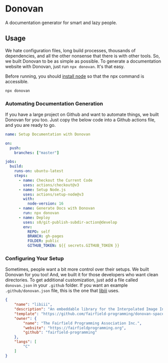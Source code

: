 # Donovan

A documentation generator for smart and lazy people.

## Usage

We hate configuration files, long build processes, thousands of dependencies, and all the other nonsense that there is with other tools. So, we built Donovan to be as simple as possible. To generate a documentation website with Donovan, just run `npx donovan`. It's that easy.

Before running, you should [install node](https://docs.npmjs.com/downloading-and-installing-node-js-and-npm) so that the npx command is accessible.

```bash
npx donovan
```

### Automating Documentation Generation

If you have a large project on Github and want to automate things, we built Donovan for you too. Just copy the below code into a Github actions file, and you are ready to go.

```yaml
name: Setup Documentation with Donovan

on:
  push:
    branches: ["master"]

jobs:
  build:
    runs-on: ubuntu-latest
    steps:
      - name: Checkout the Current Code
        uses: actions/checkout@v3
      - name: Setup Node.js
        uses: actions/setup-node@v3
        with:
          node-version: 16
      - name: Generate Docs with Donovan
        run: npx donovan
      - name: Deploy
        uses: s0/git-publish-subdir-action@develop
        env:
          REPO: self
          BRANCH: gh-pages
          FOLDER: public
          GITHUB_TOKEN: ${{ secrets.GITHUB_TOKEN }}

```

### Configuring Your Setup

Sometimes, people want a bit more control over their setups. We built Donovan for you too! And, we built it for those developers who want clean directories. To get additional customization, just add a file called `donovan.json` in your `.github` folder. If you want an example `.github/donovan.json` file, this is the one that [libiii](https://github.com/fairfield-programming/libiii) uses.

```json
{
    "name": "libiii",
    "description": "An embeddable library for the Interpolated Image Interchange format.",
    "template": "https://github.com/fairfield-programming/donovan-spacey",
    "owner": {
        "name": "The Fairfield Programming Association Inc.",
        "website": "https://fairfieldprogramming.org",
        "github": "fairfield-programming"
    },
    "langs": [
        "C"
    ]
}
```
